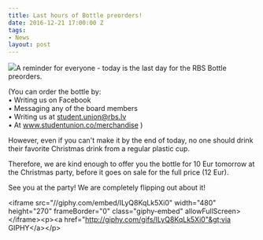 ```yaml
---
title: Last hours of Bottle preorders!
date: 2016-12-21 17:00:00 Z
tags:
- News
layout: post
---
```


![](/uploads/versions/giphy-2---x----480-270x---.gif)A reminder for everyone - today is the last day for the RBS Bottle preorders.

(You can order the bottle by:
<br>• Writing us on Facebook
<br>• Messaging any of the board members
<br>• Writing us at student.union@rbs.lv
<br>• At www.studentunion.co/merchandise )

However, even if you can't make it by the end of today, no one should drink their favorite Christmas drink from a regular plastic cup.

Therefore, we are kind enough to offer you the bottle for 10 Eur tomorrow at the Christmas party, before it goes on sale for the full price (12 Eur).

See you at the party! We are completely flipping out about it!

&lt;iframe src="//giphy.com/embed/ILyQ8KqLk5Xi0" width="480" height="270" frameBorder="0" class="giphy-embed" allowFullScreen&gt;&lt;/iframe&gt;&lt;p&gt;&lt;a href="http://giphy.com/gifs/ILyQ8KqLk5Xi0"&gt;via GIPHY&lt;/a&gt;&lt;/p&gt;